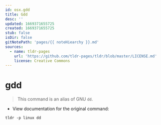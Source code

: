 ```yaml
---
id: osx.gdd
title: Gdd
desc: ''
updated: 1669371655725
created: 1669371655725
stub: false
isDir: false
gitNotePath: 'pages/{{ noteHiearchy }}.md'
sources:
  - name: tldr-pages
    url: 'https://github.com/tldr-pages/tldr/blob/master/LICENSE.md'
    license: Creative Commons
---
```

# gdd

> This command is an alias of GNU `dd`.

- View documentation for the original command:

`tldr -p linux dd`

